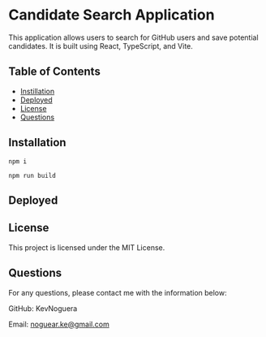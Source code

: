 # Candidate Search Application

This application allows users to search for GitHub users and save potential candidates. It is built using React, TypeScript, and Vite.

## Table of Contents

- [Instillation](#instillation)
- [Deployed](#deployed)
- [License](#license)
- [Questions](#questions)

## Installation
```
npm i

npm run build
```

## Deployed


## License 

This project is licensed under the MIT License.

## Questions

For any questions, please contact me with the information below:

GitHub: KevNoguera

Email: noguear.ke@gmail.com